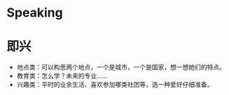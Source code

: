 # Speaking

# 即兴
- 地点类：可以构思两个地点，一个是城市，一个是国家，想一想她们的特点。
- 教育类：怎么学？未来的专业......
- 兴趣类：平时的业余生活、喜欢参加哪类社团等，选一种爱好仔细准备。